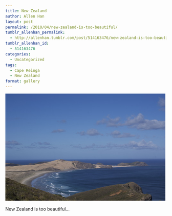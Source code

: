 ```yaml
---
title: New Zealand
author: Allen Han
layout: post
permalink: /2010/04/new-zealand-is-too-beautiful/
tumblr_allenhan_permalink:
  - http://allenhan.tumblr.com/post/514163476/new-zealand-is-too-beautiful
tumblr_allenhan_id:
  - 514163476
categories:
  - Uncategorized
tags:
  - Cape Reinga
  - New Zealand
format: gallery
---
```

[<img class="alignnone size-full wp-image-486" alt="tumblr_l0qibgOWSk1qzkacto1_" src="/images/uploads/2013/03/tumblr_l0qibgOWSk1qzkacto1_.jpg" width="500" height="334" />][1]

New Zealand is too beautiful…

 [1]: /images/uploads/2013/03/tumblr_l0qibgOWSk1qzkacto1_.jpg

